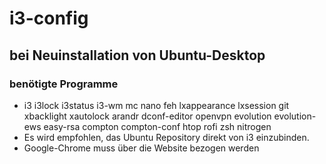 # i3-config

## bei Neuinstallation von Ubuntu-Desktop

### benötigte Programme
- i3 i3lock i3status i3-wm mc nano feh lxappearance lxsession git xbacklight xautolock arandr dconf-editor openvpn evolution evolution-ews easy-rsa compton compton-conf htop rofi zsh nitrogen
- Es wird empfohlen, das Ubuntu Repository direkt von i3 einzubinden.
- Google-Chrome muss über die Website bezogen werden

